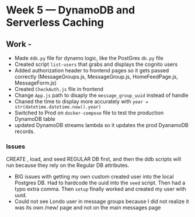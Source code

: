# Week 5 — DynamoDB and Serverless Caching

## Work -

- Made `ddb.py` file for dynamo logic, like the PostGres `db.py` file
- Created script `list-users` that grabs and displays the cognito users
- Added authorization header to frontend pages so it gets passed correctly (MessageGroups.js, MessageGroup.js, HomeFeedPage.js, MessageForm.js)
- Created `CheckAuth.js` file in frontend
- Change `App.js` path to disaply the `message_group_uuid`   instead of handle
- Chaned the time to display more accurately with `year = str(datetime.datetime.now().year)`
- Switched to Prod on `docker-compose` file to test the production DynamoDB table 
- updated DynamoDB streams lambda so it updates the prod DyanamoDB records.

### Issues


CREATE , load, and seed REGULAR DB first, and then the ddb scripts will run because they rely on the 
Regular DB attributes.

- BIG issues with getting my own custom created user into the local Postgres DB. Had to hardcode the uuid into the `seed` script. Then had a typo extra comma. Then `setup` finally worked and created my user with uuid.
- Could not see Londo user in message groups because I did not realize it was its own /new/ page and not on the main messages page